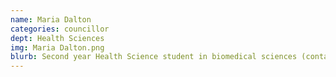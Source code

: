 ```yaml
---
name: Maria Dalton
categories: councillor
dept: Health Sciences
img: Maria Dalton.png
blurb: Second year Health Science student in biomedical sciences (contact me if you have any questions or concerns) and Varsity Golfer #cawcaw
---
```

